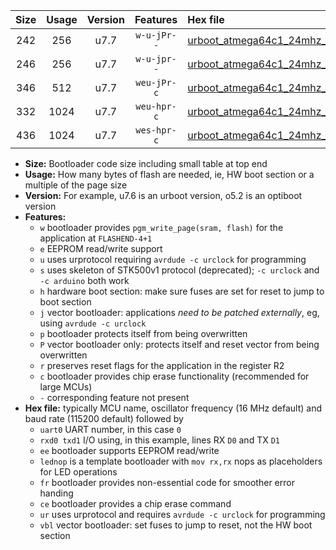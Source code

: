 |Size|Usage|Version|Features|Hex file|
|:-:|:-:|:-:|:-:|:--|
|242|256|u7.7|`w-u-jPr--`|[urboot_atmega64c1_24mhz_2400bps_uart0_rxd4_txd3_lednop_ur_vbl.hex](https://raw.githubusercontent.com/stefanrueger/urboot.hex/main/mcus/atmega64c1/fcpu_24mhz/2400_bps/urboot_atmega64c1_24mhz_2400bps_uart0_rxd4_txd3_lednop_ur_vbl.hex)|
|246|256|u7.7|`w-u-jpr--`|[urboot_atmega64c1_24mhz_2400bps_uart0_rxd4_txd3_lednop_fr_ur_vbl.hex](https://raw.githubusercontent.com/stefanrueger/urboot.hex/main/mcus/atmega64c1/fcpu_24mhz/2400_bps/urboot_atmega64c1_24mhz_2400bps_uart0_rxd4_txd3_lednop_fr_ur_vbl.hex)|
|346|512|u7.7|`weu-jPr-c`|[urboot_atmega64c1_24mhz_2400bps_uart0_rxd4_txd3_ee_lednop_fr_ce_ur_vbl.hex](https://raw.githubusercontent.com/stefanrueger/urboot.hex/main/mcus/atmega64c1/fcpu_24mhz/2400_bps/urboot_atmega64c1_24mhz_2400bps_uart0_rxd4_txd3_ee_lednop_fr_ce_ur_vbl.hex)|
|332|1024|u7.7|`weu-hpr-c`|[urboot_atmega64c1_24mhz_2400bps_uart0_rxd4_txd3_ee_lednop_fr_ce_ur.hex](https://raw.githubusercontent.com/stefanrueger/urboot.hex/main/mcus/atmega64c1/fcpu_24mhz/2400_bps/urboot_atmega64c1_24mhz_2400bps_uart0_rxd4_txd3_ee_lednop_fr_ce_ur.hex)|
|436|1024|u7.7|`wes-hpr-c`|[urboot_atmega64c1_24mhz_2400bps_uart0_rxd4_txd3_ee_lednop_fr_ce.hex](https://raw.githubusercontent.com/stefanrueger/urboot.hex/main/mcus/atmega64c1/fcpu_24mhz/2400_bps/urboot_atmega64c1_24mhz_2400bps_uart0_rxd4_txd3_ee_lednop_fr_ce.hex)|

- **Size:** Bootloader code size including small table at top end
- **Usage:** How many bytes of flash are needed, ie, HW boot section or a multiple of the page size
- **Version:** For example, u7.6 is an urboot version, o5.2 is an optiboot version
- **Features:**
  + `w` bootloader provides `pgm_write_page(sram, flash)` for the application at `FLASHEND-4+1`
  + `e` EEPROM read/write support
  + `u` uses urprotocol requiring `avrdude -c urclock` for programming
  + `s` uses skeleton of STK500v1 protocol (deprecated); `-c urclock` and `-c arduino` both work
  + `h` hardware boot section: make sure fuses are set for reset to jump to boot section
  + `j` vector bootloader: applications *need to be patched externally*, eg, using `avrdude -c urclock`
  + `p` bootloader protects itself from being overwritten
  + `P` vector bootloader only: protects itself and reset vector from being overwritten
  + `r` preserves reset flags for the application in the register R2
  + `c` bootloader provides chip erase functionality (recommended for large MCUs)
  + `-` corresponding feature not present
- **Hex file:** typically MCU name, oscillator frequency (16 MHz default) and baud rate (115200 default) followed by
  + `uart0` UART number, in this case `0`
  + `rxd0 txd1` I/O using, in this example, lines RX `D0` and TX `D1`
  + `ee` bootloader supports EEPROM read/write
  + `lednop` is a template bootloader with `mov rx,rx` nops as placeholders for LED operations
  + `fr` bootloader provides non-essential code for smoother error handing
  + `ce` bootloader provides a chip erase command
  + `ur` uses urprotocol and requires `avrdude -c urclock` for programming
  + `vbl` vector bootloader: set fuses to jump to reset, not the HW boot section
